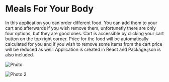 # Meals For Your Body

In this application you can order different food. You can add them to your cart and afterwards if you wish remove them, unfortunetly there are only four options, but they are good ones. Cart is accessible by clicking your cart button on the top right corner. Price for the food will be automatically calculated for you and if you wish to remove some items from the cart price will be reduced as well. Application is created in React and Package.json is also included.

![Photo](https://user-images.githubusercontent.com/104715456/177608747-a1ee415b-3ecc-4990-9a5e-ffa8f39ea95b.PNG)

![Photo 2](https://user-images.githubusercontent.com/104715456/177608759-5236cd1d-b290-4a28-b878-5391085b89e9.PNG)
